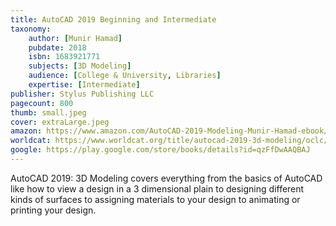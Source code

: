 ```yaml
---
title: AutoCAD 2019 Beginning and Intermediate
taxonomy:
	author: [Munir Hamad]
	pubdate: 2018
	isbn: 1683921771
	subjects: [3D Modeling]
	audience: [College & University, Libraries]
	expertise: [Intermediate]
publisher: Stylus Publishing LLC
pagecount: 800
thumb: small.jpeg
cover: extraLarge.jpeg
amazon: https://www.amazon.com/AutoCAD-2019-Modeling-Munir-Hamad-ebook/dp/B07FKQSFJ6/ref=sr_1_9?keywords=AutoCAD+2019%3A+3D+Modeling&qid=1569589687&s=gateway&sr=8-9
worldcat: https://www.worldcat.org/title/autocad-2019-3d-modeling/oclc/1038803522&referer=brief_results
google: https://play.google.com/store/books/details?id=qzFfDwAAQBAJ
---
```

AutoCAD 2019: 3D Modeling covers everything from the basics of AutoCAD like how to view a design in a 3 dimensional plain to designing different kinds of surfaces to assigning materials to your design to animating or printing your design.